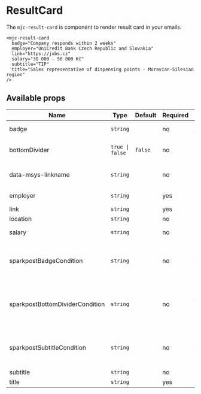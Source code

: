 # ResultCard

The `mjc-result-card` is component to render result card in your emails.

```mjml
<mjc-result-card
  badge="Company responds within 2 weeks"
  employer="UniCredit Bank Czech Republic and Slovakia"
  link="https://jobs.cz"
  salary="30 000 - 50 000 Kč"
  subtitle="TIP"
  title="Sales representative of dispensing points - Moravian-Silesian region"
/>
```

## Available props

| Name                            | Type            | Default | Required | Description                                               |
| ------------------------------- | --------------- | ------- | -------- | --------------------------------------------------------- |
| badge                           | `string`        |         | no       | Your badge text                                           |
| bottomDivider                   | `true \| false` | `false` | no       | Show bottom divider                                       |
| data-msys-linkname              | `string`        |         | no       | Data analytics attribute                                  |
| employer                        | `string`        |         | yes      | Emloyer name                                              |
| link                            | `string`        |         | yes      | Link to url                                               |
| location                        | `string`        |         | no       | Location                                                  |
| salary                          | `string`        |         | no       | Salary badge                                              |
| sparkpostBadgeCondition         | `string`        |         | no       | Condition in Sparkpost to show or hide the badge          |
| sparkpostBottomDividerCondition | `string`        |         | no       | Condition in Sparkpost to show or hide the bottom divider |
| sparkpostSubtitleCondition      | `string`        |         | no       | Condition in Sparkpost to show or hide the subtitle       |
| subtitle                        | `string`        |         | no       | Subtitle text                                             |
| title                           | `string`        |         | yes      | Card title                                                |
